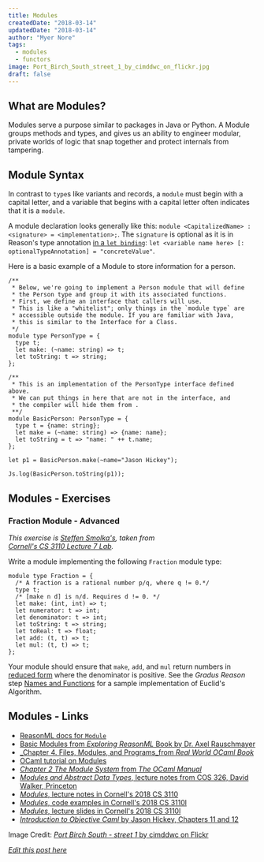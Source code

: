 ```yaml
---
title: Modules
createdDate: "2018-03-14"
updatedDate: "2018-03-14"
author: "Myer Nore"
tags:
  - modules
  - functors
image: Port_Birch_South_street_1_by_cimddwc_on_flickr.jpg
draft: false
---
```


## What are Modules?

Modules serve a purpose similar to packages in Java or Python.
A Module groups methods and types, and gives us an ability to
engineer modular, private worlds of logic that snap together and protect
internals from tampering.


## Module Syntax

In contrast to `type`s like variants and records,
a `module` must begin with a capital letter, and a variable that begins
with a capital letter often indicates that it is a `module`.

A module declaration looks generally like this:
`module <CapitalizedName> : <signature> = <implementation>;`. The `signature`
is optional as it is in Reason's type annotation
[in a `let binding`](https://reasonml.github.io/docs/en/type.html#annotations):
`let <variable name here> [: optionalTypeAnnotation] = "concreteValue"`.

Here is a basic example of a Module to store information for a person.

```reason
/**
 * Below, we're going to implement a Person module that will define
 * the Person type and group it with its associated functions.
 * First, we define an interface that callers will use.
 * This is like a "whitelist"; only things in the `module type` are
 * accessible outside the module. If you are familiar with Java, 
 * this is similar to the Interface for a Class. 
 */
module type PersonType = {
  type t;
  let make: (~name: string) => t;
  let toString: t => string;
};

/**
 * This is an implementation of the PersonType interface defined above.
 * We can put things in here that are not in the interface, and
 * the compiler will hide them from .
 **/
module BasicPerson: PersonType = {
  type t = {name: string};
  let make = (~name: string) => {name: name};
  let toString = t => "name: " ++ t.name;
};

let p1 = BasicPerson.make(~name="Jason Hickey");

Js.log(BasicPerson.toString(p1));
```

## Modules - Exercises

### Fraction Module - Advanced

*This exercise is [Steffen Smolka's](https://github.com/smolkaj), taken from  
[Cornell's CS 3110 Lecture 7 Lab](http://www.cs.cornell.edu/courses/cs3110/2018sp/l/07-modules/lab.html).*

Write a module implementing the following `Fraction` module type:

```reason
module type Fraction = {
  /* A fraction is a rational number p/q, where q != 0.*/
  type t;
  /* [make n d] is n/d. Requires d != 0. */
  let make: (int, int) => t;
  let numerator: t => int;
  let denominator: t => int;
  let toString: t => string;
  let toReal: t => float;
  let add: (t, t) => t;
  let mul: (t, t) => t;
};
```

Your module should ensure that `make`, `add`, and `mul` return numbers
in [reduced form](https://en.wikipedia.org/wiki/Irreducible_fraction)
where the denominator is positive. See the *Gradus Reason* step 
[Names and Functions](/steps/2017-11-19--names-and-functions/)
for a sample implementation of Euclid's Algorithm.

## Modules - Links

-   [ReasonML docs for `Module`](https://reasonml.github.io/docs/en/module.html)
-   [Basic Modules from _Exploring ReasonML_ Book by Dr. Axel Rauschmayer](http://reasonmlhub.com/exploring-reasonml/ch_basic-modules.html)
-   [_Chapter 4. Files, Modules, and Programs_from _Real World OCaml Book_](https://realworldocaml.org/v1/en/html/files-modules-and-programs.html)
-   [OCaml tutorial on Modules](https://ocaml.org/learn/tutorials/modules.html)
-   [_Chapter 2 The Module System_ from _The OCaml Manual_](https://caml.inria.fr/pub/docs/manual-ocaml/moduleexamples.html)
-   [_Modules and Abstract Data Types_, lecture notes from COS 326, David Walker, Princeton](https://www.cs.princeton.edu/courses/archive/fall17/cos326/lec/15-modules.pdf)
-   [_Modules_, lecture notes in Cornell's 2018 CS 3110](http://www.cs.cornell.edu/courses/cs3110/2018sp/l/07-modules/notes.html)
-   [_Modules_, code examples in Cornell's 2018 CS 3110l](http://www.cs.cornell.edu/courses/cs3110/2018sp/l/07-modules/code.ml)
-   [_Modules_, lecture slides in Cornell's 2018 CS 3110l](http://www.cs.cornell.edu/courses/cs3110/2018sp/l/07-modules/lec.pdf)
-   [_Introduction to Objective Caml_ by Jason Hickey, Chapters 11 and 12](http://www.nuprl.org/documents/Hickey/02caltech-ocaml.pdf)

Image Credit: [_Port Birch South - street 1_ by cimddwc on Flickr](https://www.flickr.com/photos/cimddwc/16037999946/in/album-72157649784716806/)

_[Edit this post here](https://github.com/codekiln/gradus-reason/tree/master/data/steps/2018-03-14--modules/index.md)_

